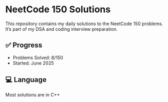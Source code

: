 # NeetCode 150 Solutions

This repository contains my daily solutions to the NeetCode 150 problems.  
It’s part of my DSA and coding interview preparation.

## ✅ Progress
- Problems Solved: 8/150
- Started: June 2025

## 💻 Language
Most solutions are in C++
